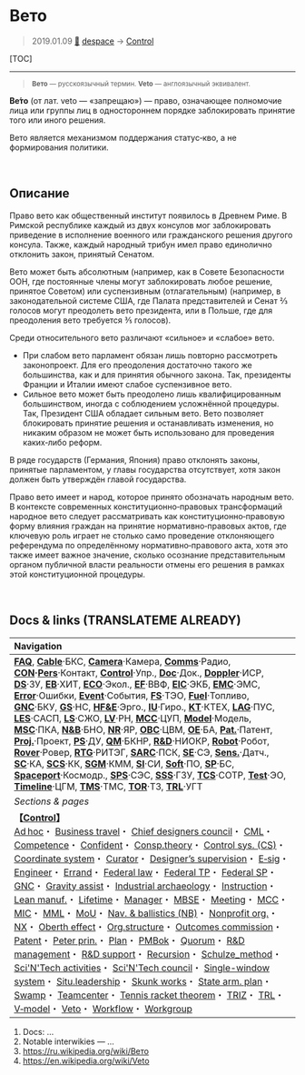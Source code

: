 # Вето
> 2019.01.09 [🚀](../index/index.md) [despace](index.md) → [Control](control.md)

[TOC]

---

> <small>**Вето** — русскоязычный термин. **Veto** — англоязычный эквивалент.</small>

**Ве́то** (от лат. veto — «запрещаю») — право, означающее полномочие лица или группы лиц в одностороннем порядке заблокировать принятие того или иного решения.

Вето является механизмом поддержания статус‑кво, а не формирования политики.



<p style="page-break-after:always"> </p>

## Описание
Право вето как общественный институт появилось в Древнем Риме. В Римской республике каждый из двух консулов мог заблокировать приведение в исполнение военного или гражданского решения другого консула. Также, каждый народный трибун имел право единолично отклонить закон, принятый Сенатом.

Вето может быть абсолютным (например, как в Совете Безопасности ООН, где постоянные члены могут заблокировать любое решение, принятое Советом) или суспензивным (отлагательным) (например, в законодательной системе США, где Палата представителей и Сенат ⅔ голосов могут преодолеть вето президента, или в Польше, где для преодоления вето требуется ⅗ голосов).

Среди относительного вето различают «сильное» и «слабое» вето.

   - При слабом вето парламент обязан лишь повторно рассмотреть законопроект. Для его преодоления достаточно такого же большинства, как и для принятия обычного закона. Так, президенты Франции и Италии имеют слабое суспензивное вето.
   - Сильное вето может быть преодолено лишь квалифицированным большинством, иногда с соблюдением усложнённой процедуры. Так, Президент США обладает сильным вето. Вето позволяет блокировать принятие решения и останавливать изменения, но никаким образом не может быть использовано для проведения каких‑либо реформ.

В ряде государств (Германия, Япония) право отклонять законы, принятые парламентом, у главы государства отсутствует, хотя закон должен быть утверждён главой государства.

Право вето имеет и народ, которое принято обозначать народным вето. В контексте современных конституционно‑правовых трансформаций народное вето следует рассматривать как конституционно‑правовую форму влияния граждан на принятие нормативно‑правовых актов, где ключевую роль играет не столько само проведение отклоняющего референдума по определённому нормативно‑правового акта, хотя это также имеет важное значение, сколько осознание представительным органом публичной власти реальности отмены его решения в рамках этой конституционной процедуры.



<p style="page-break-after:always"> </p>

## Docs & links (TRANSLATEME ALREADY)
|Navigation|
|:--|
|**[FAQ](faq.md)**, **[Cable](cable.md)**·БКС, **[Camera](cam.md)**·Камера, **[Comms](comms.md)**·Радио, **[CON](contact.md)·[Pers](person.md)**·Контакт, **[Control](control.md)**·Упр., **[Doc](doc.md)**·Док., **[Doppler](doppler.md)**·ИСР, **[DS](ds.md)**·ЗУ, **[EB](eb.md)**·ХИТ, **[ECO](ecology.md)**·Экол., **[EF](ef.md)**·ВВФ, **[ElC](elc.md)**·ЭКБ, **[EMC](emc.md)**·ЭМС, **[Error](error.md)**·Ошибки, **[Event](event.md)**·События, **[FS](fs.md)**·ТЭО, **[Fuel](fuel.md)**·Топливо, **[GNC](gnc.md)**·БКУ, **[GS](scs.md)**·НС, **[HF&E](hfe.md)**·Эрго., **[IU](iu.md)**·Гиро., **[KT](kt.md)**·КТЕХ, **[LAG](lag.md)**·ПУC, **[LES](les.md)**·САСП, **[LS](ls.md)**·СЖО, **[LV](lv.md)**·РН, **[MCC](mcc.md)**·ЦУП, **[Model](model.md)**·Модель, **[MSC](sc.md)**·ПКА, **[N&B](nnb.md)**·БНО, **[NR](nr.md)**·ЯР, **[OBC](obc.md)**·ЦВМ, **[OE](oe.md)**·БА, **[Pat.](патент.md)**·Патент, **[Proj.](project.md)**·Проект, **[PS](ps.md)**·ДУ, **[QM](qm.md)**·БКНР, **[R&D](rnd.md)**·НИОКР, **[Robot](robotics.md)**·Робот, **[Rover](rover.md)**·Ровер, **[RTG](rtg.md)**·РИТЭГ, **[SARC](sarc.md)**·ПСК, **[SE](se.md)**·СЭ, **[Sens.](sensor.md)**·Датч., **[SC](sc.md)**·КА, **[SCS](scs.md)**·КК, **[SGM](sgm.md)**·КММ, **[SI](si.md)**·СИ, **[Soft](soft.md)**·ПО, **[SP](sp.md)**·БС, **[Spaceport](spaceport.md)**·Космодр., **[SPS](sps.md)**·СЭС, **[SSS](sss.md)**·ГЗУ, **[TCS](tcs.md)**·СОТР, **[Test](test.md)**·ЭО, **[Timeline](timeline.md)**·ЦГМ, **[TMS](tms.md)**·ТМС, **[TOR](tor.md)**·ТЗ, **[TRL](trl.md)**·УГТ|
|*Sections & pages*|
|**【[Control](Control.md)】**<br> [Ad hoc](ad_hoc.md)・ [Business travel](business_travel.md)・ [Chief designers council](cocd.md)・ [CML](cml.md)・ [Competence](competence.md)・ [Confident](confident.md)・ [Consp.theory](consp_theory.md)・ [Control sys. (CS)](cs.md)・ [Coordinate system](coord_sys.md)・ [Curator](curator.md)・ [Designer’s supervision](des_spv.md)・ [E‑sig](esig.md)・ [Engineer](se.md)・ [Errand](errand.md)・ [Federal law](fed_law.md)・ [Federal TP](fed_tp.md)・ [Federal SP](fed_sp.md)・ [GNC](gnc.md)・ [Gravity assist](gravass.md)・ [Industrial archaeology](ind_arch.md)・ [Instruction](instruction.md)・ [Lean manuf.](lean_man.md)・ [Lifetime](lifetime.md)・ [Manager](manager.md)・ [MBSE](mbse.md)・ [Meeting](meeting.md)・ [MCC](mcc.md)・ [MIC](mic.md)・ [MML](mml.md)・ [MoU](mou.md)・ [Nav. & ballistics (NB)](nnb.md)・ [Nonprofit org.](nonprof_org.md)・ [NX](nx.md)・ [Oberth effect](oberth_eff.md)・ [Org.structure](orgstruct.md)・ [Outcomes commission](outccom.md)・ [Patent](patent_res.md)・ [Peter prin.](peter_principle.md)・ [Plan](plan.md)・ [PMBok](pmbok.md)・ [Quorum](quorum.md)・ [R&D management](mgmt.md)・ [R&D support](rnd_support.md)・ [Recursion](recurs.md)・ [Schulze_method](schulze_method.md)・ [Sci'N'Tech activities](st_act.md)・ [Sci'N'Tech council](satc.md)・ [Single-window system](sw_sys.md)・ [Situ.leadership](situ_leadership.md)・ [Skunk works](skunk_works.md)・ [State arm. plan](plan_sa.md)・ [Swamp](swamp.md)・ [Teamcenter](teamcenter.md)・ [Tennis racket theorem](tr_theorem.md)・ [TRIZ](triz.md)・ [TRL](trl.md)・ [V‑model](v_model.md)・ [Veto](veto.md)・ [Workflow](workflow.md)・ [Workgroup](wg.md)|

   1. Docs: …
   1. Notable interwikies — …
   1. <https://ru.wikipedia.org/wiki/Вето>
   1. <https://en.wikipedia.org/wiki/Veto>
